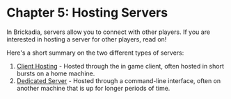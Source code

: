 # Chapter 5: Hosting Servers
In Brickadia, servers allow you to connect with other players. If you are interested in hosting a server for other players, read on!

Here's a short summary on the two different types of servers:
1. [Client Hosting](servers/setup_client.md) - Hosted through the in game client, often hosted in short bursts on a home machine.
2. [Dedicated Server](servers/setup_dedicated.md) - Hosted through a command-line interface, often on another machine that is up for longer periods of time.
